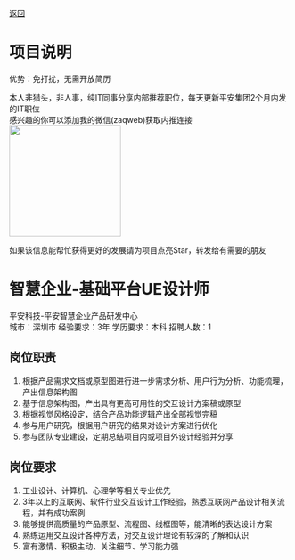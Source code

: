 [返回](../)

# 项目说明

优势：免打扰，无需开放简历

本人非猎头，非人事，纯IT同事分享内部推荐职位，每天更新平安集团2个月内发的IT职位  
感兴趣的你可以添加我的微信(zaqweb)获取内推连接  
<img src="https://github.com/zaqweb/PA-IT-JOBS/blob/master/WechatICode.jpeg"  height="200" width="200">

如果该信息能帮忙获得更好的发展请为项目点亮Star，转发给有需要的朋友

# 智慧企业-基础平台UE设计师
平安科技-平安智慧企业产品研发中心  
城市：深圳市 经验要求：3年 学历要求：本科  招聘人数：1

## 岗位职责
1. 根据产品需求文档或原型图进行进一步需求分析、用户行为分析、功能梳理，产出信息架构图
2. 基于信息架构图，产出具有更高可用性的交互设计方案稿或原型
3. 根据视觉风格设定，结合产品功能逻辑产出全部视觉完稿
4. 参与用户研究，根据用户研究的结果对设计方案进行优化
5. 参与团队专业建设，定期总结项目内或项目外设计经验并分享

## 岗位要求
1. 工业设计、计算机、心理学等相关专业优先
2. 3年以上的互联网、软件行业交互设计工作经验，熟悉互联网产品设计相关流程，并有成功案例
3. 能够提供高质量的产品原型、流程图、线框图等，能清晰的表达设计方案
4. 熟练运用交互设计各种方法，对交互设计理论有较深的了解和认识
5. 富有激情、积极主动、关注细节、学习能力强




